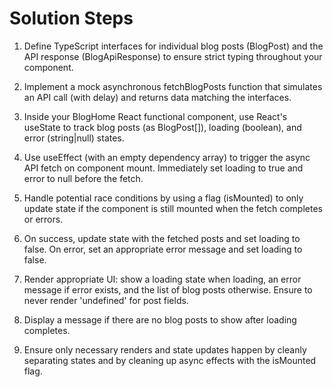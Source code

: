 # Solution Steps

1. Define TypeScript interfaces for individual blog posts (BlogPost) and the API response (BlogApiResponse) to ensure strict typing throughout your component.

2. Implement a mock asynchronous fetchBlogPosts function that simulates an API call (with delay) and returns data matching the interfaces.

3. Inside your BlogHome React functional component, use React's useState to track blog posts (as BlogPost[]), loading (boolean), and error (string|null) states.

4. Use useEffect (with an empty dependency array) to trigger the async API fetch on component mount. Immediately set loading to true and error to null before the fetch.

5. Handle potential race conditions by using a flag (isMounted) to only update state if the component is still mounted when the fetch completes or errors.

6. On success, update state with the fetched posts and set loading to false. On error, set an appropriate error message and set loading to false.

7. Render appropriate UI: show a loading state when loading, an error message if error exists, and the list of blog posts otherwise. Ensure to never render 'undefined' for post fields.

8. Display a message if there are no blog posts to show after loading completes.

9. Ensure only necessary renders and state updates happen by cleanly separating states and by cleaning up async effects with the isMounted flag.

